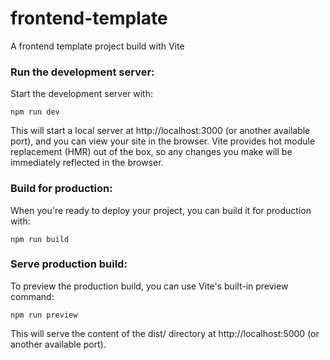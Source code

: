 # frontend-template

A frontend template project build with Vite


### Run the development server:
Start the development server with:

```npm run dev```

This will start a local server at http://localhost:3000 (or another available port), and you can view your site in the browser. Vite provides hot module replacement (HMR) out of the box, so any changes you make will be immediately reflected in the browser.

### Build for production:
When you're ready to deploy your project, you can build it for production with:

```npm run build```

### Serve production build:
To preview the production build, you can use Vite's built-in preview command:

```npm run preview```

This will serve the content of the dist/ directory at http://localhost:5000 (or another available port).
